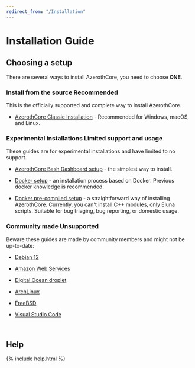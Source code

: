```yaml
---
redirect_from: "/Installation"
---
```


# Installation Guide

## Choosing a setup

There are several ways to install AzerothCore, you need to choose **ONE**.

### Install from the source <span class="badge badge-success">Recommended</span>

This is the officially supported and complete way to install AzerothCore.

- [AzerothCore Classic Installation](classic-installation) - Recommended for Windows, macOS, and Linux.

### Experimental installations <span class="badge badge-info">Limited support and usage</span>

These guides are for experimental installations and have limited to no support.

- [AzerothCore Bash Dashboard setup](ac-dashboard-core-installation) - the simplest way to install.

- [Docker setup](install-with-docker) - an installation process based on Docker. Previous docker knowledge is recommended.

- [Docker pre-compiled setup](https://www.azerothcore.org/acore-docker/) - a straightforward way of installing AzerothCore. Currently, you can't install C++ modules, only Eluna scripts. Suitable for bug triaging, bug reporting, or domestic usage.

### Community made <span class="badge badge-info">Unsupported</span>

Beware these guides are made by community members and might not be up-to-date:

- [Debian 12](debian12-install-guide)

- [Amazon Web Services](aws-tutorial)

- [Digital Ocean droplet](digital-ocean-video-tutorial)

- [ArchLinux](arch-linux)

- [FreeBSD](freebsd)

- [Visual Studio Code](vsc-requirements)

<br>

## Help

{% include help.html %}
